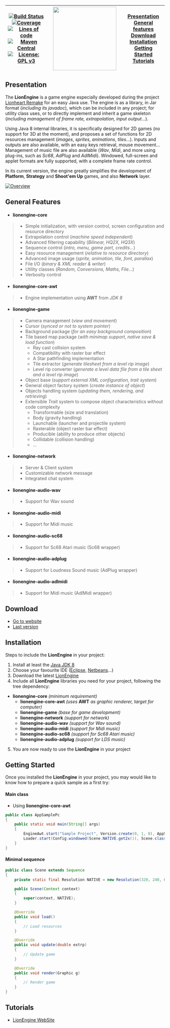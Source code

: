 | [![Build Status](https://travis-ci.org/b3dgs/lionengine.svg?branch=lionengine-9.0.0)](https://travis-ci.org/b3dgs/lionengine)<br>[![Coverage](https://sonarcloud.io/api/project_badges/measure?project=com.b3dgs.lionengine%3Alionengine-parent&metric=coverage)](https://sonarcloud.io/dashboard?id=com.b3dgs.lionengine%3Alionengine-parent)<br>[![Lines of code](https://sonarcloud.io/api/project_badges/measure?project=com.b3dgs.lionengine%3Alionengine-parent&metric=ncloc)](https://sonarcloud.io/dashboard?id=com.b3dgs.lionengine%3Alionengine-parent)<br>[![Maven Central](https://maven-badges.herokuapp.com/maven-central/com.b3dgs.lionengine/lionengine-core/badge.svg)](https://maven-badges.herokuapp.com/maven-central/com.b3dgs.lionengine/lionengine-core)<br>[![License: GPL v3](https://img.shields.io/badge/License-GPL%20v3-blue.svg)](https://www.gnu.org/licenses/gpl-3.0) | <a href="https://www.b3dgs.com/v7/page.php?lang=en&section=lionengine"><img hspace="10" src="https://user-images.githubusercontent.com/34600369/41530953-b6f4554a-72e9-11e8-9ab1-e49d390a9117.png" width="200"/></a> | [Presentation](#presentation)<br>[General features](#general-features)<br>[Download](#download)<br>[Installation](#installation)<br>[Getting Started](#getting-started)<br>[Tutorials](#tutorials) |
| --- | --- | --- |

## Presentation

The __LionEngine__ is a game engine especially developed during the project [Lionheart Remake](http://www.b3dgs.com/v7/page.php?lang=en&section=lionheart_remake) for an easy Java use.
The engine is as a library, in Jar format (_including its javadoc_), which can be included in any project;
for utility class uses, or to directly implement and inherit a game skeleton (_including management of frame rate, extrapolation, input output..._).

Using Java 8 internal libraries, it is specifically designed for 2D games (no support for 3D at the moment), and proposes a set of functions for 2D resources management (_images_, _sprites_, _animations_, _tiles_...).
Inputs and outputs are also available, with an easy keys retrieval, mouse movement... Management of music file are also available (_Wav_, _Midi_, and more using plug-ins, such as _Sc68_, _AdPlug_ and _AdlMidi_).
Windowed, full-screen and applet formats are fully supported, with a complete frame rate control.

In its current version, the engine greatly simplifies the development of __Platform__, __Strategy__ and __Shoot'em Up__ games, and also __Network__ layer.

[![Overview](http://lionengine.b3dgs.com/v8-4/img/home/overview_en.png)](http://lionengine.b3dgs.com/v8-4/page.php?lang=en&section=home)

## General Features

* #### __lionengine-core__
>  * Simple initialization, with version control, screen configuration and resource directory
>  * Extrapolation control (_machine speed independent_)
>  * Advanced filtering capability (_Bilinear, HQ2X, HQ3X_)
>  * Sequence control (_intro, menu, game part, credits..._)
>  * Easy resource management (_relative to resource directory_)
>  * Advanced image usage (_sprite, animation, tile, font, parallax_)
>  * File I/O (_binary & XML reader & writer_)
>  * Utility classes (_Random, Conversions, Maths, File..._)
>  * Verbosity control


* #### __lionengine-core-awt__
>  * Engine implementation using __AWT__ from _JDK 8_


* #### __lionengine-game__
>  * Camera management (_view and movement_)
>  * Cursor (_synced or not to system pointer_)
>  * Background package (_for an easy background composition_)
>  * Tile based map package (_with minimap support, native save & load function_)
>    * Ray cast collision system
>    * Compatibility with raster bar effect
>    * A Star pathfinding implementation
>    * Tile extractor (_generate tilesheet from a level rip image_)
>    * Level rip converter (_generate a level data file from a tile sheet and a level rip image_)
>  * Object base (_support external XML configuration, trait system_)
>  * General object factory system (_create instance of object_)
>  * Objects handling system (_updating them, rendering, and retrieving_)
>  * Extensible _Trait_ system to compose object characteristics without code complexity
>    * Transformable (size and translation)
>    * Body (gravity handling)
>    * Launchable (launcher and projectile system)
>    * Rasterable (object raster bar effect)
>    * Producible (ability to produce other objects)
>    * Collidable (collision handling)
>    * ...


* #### __lionengine-network__
>  * Server & Client system
>  * Customizable network message
>  * Integrated chat system


* #### __lionengine-audio-wav__
>  * Support for Wav sound


* #### __lionengine-audio-midi__
>  * Support for Midi music


* #### __lionengine-audio-sc68__
>  * Support for Sc68 Atari music (Sc68 wrapper)


* #### __lionengine-audio-adplug__
>  * Support for Loudness Sound music (AdPlug wrapper)


* #### __lionengine-audio-adlmidi__
>  * Support for Midi music (AdlMidi wrapper)


## Download

* [Go to website](http://www.b3dgs.com/v7/page.php?lang=en&section=lionengine)
* [Last version](http://www.b3dgs.com/v7/projects/lionengine/files/LionEngine_8.4.1_lib.zip)

## Installation

Steps to include the __LionEngine__ in your project:

1. Install at least the [Java JDK 8](http://www.oracle.com/technetwork/java/javase/downloads/index.html)
2. Choose your favourite IDE ([Eclipse](http://www.eclipse.org/downloads/), [Netbeans](https://netbeans.org/downloads/)...)
3. Download the latest [LionEngine](http://lionengine.b3dgs.com/page.php?lang=en&section=downloads)
4. Include all __LionEngine__ libraries you need for your project, following the tree dependency:
  * __lionengine-core__ _(minimum requirement)_
    * __lionengine-core-awt__ _(uses_ __AWT__ _as graphic renderer, target for computer)_
    * __lionengine-game__ _(base for game development)_
    * __lionengine-network__ _(support for network)_
    * __lionengine-audio-wav__ _(support for Wav sound)_
    * __lionengine-audio-midi__ _(support for Midi music)_
    * __lionengine-audio-sc68__ _(support for Sc68 Atari music)_
    * __lionengine-audio-adplug__ _(support for LDS music)_
5. You are now ready to use the __LionEngine__ in your project

## Getting Started

Once you installed the __LionEngine__ in your project, you may would like to know how to prepare a quick sample as a first try:

#### Main class

* Using __lionengine-core-awt__
```java
public class AppSamplePc
{
    public static void main(String[] args)
    {
        EngineAwt.start("Sample Project", Version.create(0, 1, 0), AppSamplePc.class);
        Loader.start(Config.windowed(Scene.NATIVE.get2x()), Scene.class);
    }
}
```

#### Minimal sequence
```java
public class Scene extends Sequence
{
    private static final Resolution NATIVE = new Resolution(320, 240, 60);

    public Scene(Context context)
    {
        super(context, NATIVE);
    }

    @Override
    public void load()
    {
        // Load resources
    }

    @Override
    public void update(double extrp)
    {
        // Update game
    }

    @Override
    public void render(Graphic g)
    {
        // Render game
    }
}
```

## Tutorials

* [LionEngine WebSite](http://lionengine.b3dgs.com)
